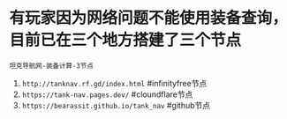 # 有玩家因为网络问题不能使用装备查询，目前已在三个地方搭建了三个节点

`坦克导航网-装备计算-3节点`

1. `http://tanknav.rf.gd/index.html`   #infinityfree节点
2.  `https://tank-nav.pages.dev/`  #cloundflare节点
3. `https://bearassit.github.io/tank_nav`  #github节点

